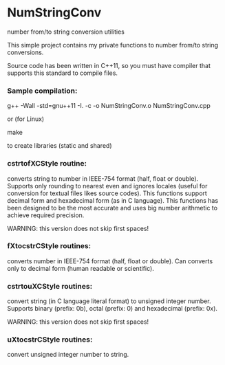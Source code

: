 NumStringConv
=============

number from/to string conversion utilities

This simple project contains my private functions to number from/to string conversions.

Source code has been written in C++11, so you must have compiler that supports this standard to compile files.

### Sample compilation:

g++ -Wall -std=gnu++11 -I. -c -o NumStringConv.o NumStringConv.cpp

or (for Linux)

make

to create libraries (static and shared)

### cstrtofXCStyle routine:

converts string to number in IEEE-754 format (half, float or double). Supports only rounding to nearest even and
ignores locales (useful for conversion for textual files likes source codes).
This functions support decimal form and hexadecimal form (as in C language).
This functions has been designed to be the most accurate and uses big number arithmetic to achieve required precision.

WARNING: this version does not skip first spaces!

### fXtocstrCStyle routines:

converts number in IEEE-754 format (half, float or double). Can converts only to decimal form (human readable or scientific).

### cstrtouXCStyle routines:

convert string (in C language literal format) to unsigned integer number. Supports binary (prefix: 0b), octal (prefix: 0)
and hexadecimal (prefix: 0x).

WARNING: this version does not skip first spaces!

### uXtocstrCStyle routines:

  convert unsigned integer number to string.
